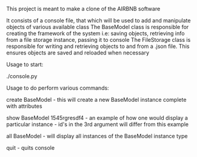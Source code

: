 This project is meant to make a clone of the AIRBNB software

It consists of a console file, that which will be used to add and manipulate objects of various available class
The BaseModel class is responsible for creating the framework of the system i.e: saving objects, retrieving info from a file storage instance, passing it to console
The FileStorage class is responsible for writing and retrieving objects to and from a .json file. This ensures objects are saved and reloaded when necessary

Usage to start:

./console.py

Usage to do perform various commands:

create BaseModel - this will create a new BaseModel instance complete with attributes

show BaseModel 1545rgresdf4 - an example of how one would display a particular instance - id's in the 3rd argument will differ from this example

all BaseModel - will display all instances of the BaseModel instance type

quit - quits console
